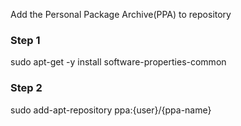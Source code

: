 Add the Personal Package Archive(PPA) to repository

### Step 1

  sudo apt-get -y install software-properties-common
  
### Step 2

  sudo add-apt-repository ppa:{user}/{ppa-name}
